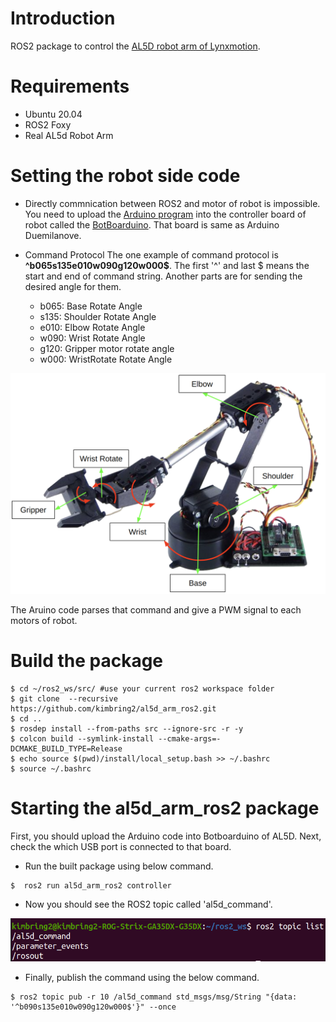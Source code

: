 # Introduction
ROS2 package to control the [AL5D robot arm of Lynxmotion](https://www.robotshop.com/products/lynxmotion-al5d-4-degrees-freedom-robotic-arm-combo-kit).

# Requirements
- Ubuntu 20.04
- ROS2 Foxy
- Real AL5d Robot Arm

# Setting the robot side code
- Directly commnication between ROS2 and motor of robot is impossible. You need to upload the [Arduino program](https://drive.google.com/file/d/1dJOSnEAfzrh7GTa5parboIpwfxzVnE51/view?usp=sharing) into the controller board of robot called the [BotBoarduino](https://www.robotshop.com/products/lynxmotion-botboarduino-robot-controller). That board is same as Arduino Duemilanove.

- Command Protocol
The one example of command protocol is **^b065s135e010w090g120w000$**.
The first '^' and last $ means the start and end of command string. Another parts are for sending the desired angle for them. 
  - b065: Base Rotate Angle
  - s135: Shoulder Rotate Angle
  - e010: Elbow Rotate Angle
  - w090: Wrist Rotate Angle
  - g120: Gripper motor rotate angle
  - w000: WristRotate Rotate Angle

<img src="images/al5d_part.png" width="600">
  
The Aruino code parses that command and give a PWM signal to each motors of robot.
  
# Build the package
```
$ cd ~/ros2_ws/src/ #use your current ros2 workspace folder
$ git clone  --recursive https://github.com/kimbring2/al5d_arm_ros2.git
$ cd ..
$ rosdep install --from-paths src --ignore-src -r -y
$ colcon build --symlink-install --cmake-args=-DCMAKE_BUILD_TYPE=Release
$ echo source $(pwd)/install/local_setup.bash >> ~/.bashrc
$ source ~/.bashrc
```

# Starting the al5d_arm_ros2 package
First, you should upload the Arduino code into Botboarduino of AL5D. Next, check the which USB port is connected to that board.

- Run the built package using below command.
```
$  ros2 run al5d_arm_ros2 controller
```

- Now you should see the ROS2 topic called 'al5d_command'.
<img src="images/al5d_command.png" width="600">

- Finally, publish the command using the below command.
```
$ ros2 topic pub -r 10 /al5d_command std_msgs/msg/String "{data: '^b090s135e010w090g120w000$'}" --once
```
